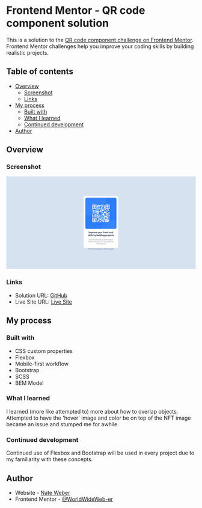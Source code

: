 # Frontend Mentor - QR code component solution

This is a solution to the [QR code component challenge on Frontend Mentor](https://www.frontendmentor.io/challenges/qr-code-component-iux_sIO_H). Frontend Mentor challenges help you improve your coding skills by building realistic projects.

## Table of contents

- [Overview](#overview)
  - [Screenshot](#screenshot)
  - [Links](#links)
- [My process](#my-process)
  - [Built with](#built-with)
  - [What I learned](#what-i-learned)
  - [Continued development](#continued-development)
- [Author](#author)

## Overview

### Screenshot

![Final Solution](img-final.jpg)

### Links

- Solution URL: [GitHub](https://github.com/WorldWideWeb-er/Frontend_Mentor/tree/main/1.%20Newbie/nft-preview-card-component-main)
- Live Site URL: [Live Site](https://wwweber-nft.netlify.app/)

## My process

### Built with

- CSS custom properties
- Flexbox
- Mobile-first workflow
- Bootstrap
- SCSS
- BEM Model

### What I learned

I learned (more like attempted to) more about how to overlap objects.
Attempted to have the 'hover' image and color be on top of the NFT image became an issue and stumped me for awhile.

### Continued development

Continued use of Flexbox and Bootstrap will be used in every project due to my familiarity with these concepts.

## Author

- Website - [Nate Weber](http://nateweber.name/)
- Frontend Mentor - [@WorldWideWeb-er](https://www.frontendmentor.io/profile/WorldWideWeb-er)
